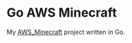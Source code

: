 # Go AWS Minecraft

My [AWS_Minecraft](https://github.com/Skarlso/aws_minecraft) project written in Go.

